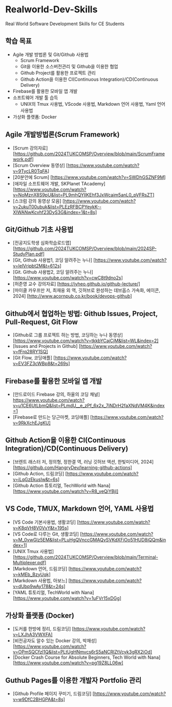 # Realworld-Dev-Skills
Real World Software Development Skills for CE Students

## 학습 목표
  * Agile 개발 방법론 및 Git/Github 사용법
    * Scrum Framework
    * Git을 이용한 소스버전관리 및 Github을 이용한 협업
    * Github Project를 활용한 프로젝트 관리
    * Github Action을 이용한 CI(Continuous Integration)/CD(Continuous Delivery)
  * Firebase를 활용한 모바일 앱 개발
  * 소프트웨어 개발 툴 습득
    * UNIX의 Tmux 사용법, VScode 사용법, Markdown 언어 사용법, Yaml 언어 사용법
  * 가상화 플랫폼: Docker

## Agile 개발방법론(Scrum Framework)

 * [Scrum 강의자료] [https://github.com/2024TUKCOMSP/Overview/blob/main/ScrumFramework.pdf]
 * [Scrum Overview 동영상] [https://www.youtube.com/watch?v=9TycLR0TqFA]
 * [20분안에 Scrum] [https://www.youtube.com/watch?v=SWDhGSZNF9M]
 * [애자일 소프트웨어 개발, SKPlanet TAcademy] [https://www.youtube.com/watch?v=NoMznX8S9pU&list=PL9mhQYIlKEhf3JxWcaim5anL0_pVFRsZT]
 * [스크럼 강의 동영상 모음] [https://www.youtube.com/watch?v=2ukuT00ubuk&list=PLEzRFBCPYeykK--XlWANwKcvhf23DyS3G&index=1&t=8s]
   
## Git/Github 기초 사용법

 * [전공지도학생 심화학습로드맵] [https://github.com/2024TUKCOMSP/Overview/blob/main/2024SP-StudyPlan.pdf]
 * [Git, Github 사용법1, 코딩 알려주는 누나] [https://www.youtube.com/watch?v=lelVripbt2M&t=612s]
 * [Git. Github 사용법2, 코딩 알려주는 누나] [https://www.youtube.com/watch?v=cwC8t9dno2s]
 * [허준영 교수 강의자료] [https://jyheo.github.io/github-lecture/]
 * [마이클 카우프만 저, 최재웅 외 역, 깃허브로 완성하는 데브옵스 가속화, 에이콘, 2024] [http://www.acornpub.co.kr/book/devops-github]
 
## Github에서 협업하는 방법: Github Issues, Project, Pull-Request, Git Flow 

 * [Github로 그룹 프로젝트 하는 방법, 코딩하는 누나 동영상] [https://www.youtube.com/watch?v=tkkbYCajCjM&list=WL&index=2]
 * [Issues and Projects in Github] [https://www.youtube.com/watch?v=fFrq28RY1SQ]
 * [Git Flow, 코딩애플] [https://www.youtube.com/watch?v=EV3FZ3cWBp8&t=269s]

## Firebase를 활용한 모바일 앱 개발
 * [안드로이드 Firebase 강의, 하울의 코딩 채널] https://www.youtube.com/watch?v=u1CE6UtLbmQ&list=PLmdU__e_zPf_6x2x_7iNDrH2faXNdVM4K&index=1
 * [Firebase로 만드는 당근마켓, 코딩애플] [https://www.youtube.com/watch?v=9RkXchEJgKU]
   
## Github Action을 이용한 CI(Continuous Integration)/CD(Continuous Delivery)

 * [브렌트 래스터 저, 정의형, 정한결 역, 러닝 깃허브 액션, 한빛미디어, 2024] [https://github.com/HangryDev/learning-github-actions]
 * [Github Action, 드림코딩] [https://www.youtube.com/watch?v=iLqGzEkusIw&t=6s]
 * [Github Action 튜토리얼, TechWorld with Nana] [https://www.youtube.com/watch?v=R8_veQiYBjI]
 
## VS Code, TMUX, Markdown 언어, YAML 사용법
 * [VS Code 기본사용법, 생활코딩] [https://www.youtube.com/watch?v=K8qVH8V0VvY&t=195s]
 * [VS Code로 다루는 Git, 생활코딩] [https://www.youtube.com/watch?v=M_0vwGlz5EM&list=PLuHgQVnccGMAQvSVKdXFiOo51HUD8iQQm&index=1]
 * [UNIX Tmux 사용법] [https://github.com/2024TUKCOMSP/Overview/blob/main/Terminal-Multiplexer.pdf]
 * [Markdown 언어, 드림코딩] [https://www.youtube.com/watch?v=kMEb_BzyUqk]
 * [Markdown 사용법, 아보느] [https://www.youtube.com/watch?v=dUbp9wAy178&t=24s]
 * [YAML 튜토리얼, TechWorld with Nana] [https://www.youtube.com/watch?v=1uFVr15xDGg]

## 가상화 플랫폼 (Docker)
  * [도커를 한방에 정리, 드림코딩] [https://www.youtube.com/watch?v=LXJhA3VWXFA]
  * [비전공자도 알수 있는 Docker 강의, 박재성] [https://www.youtube.com/watch?v=OPmSQCfzl1Q&list=PLtUgHNmvcs6rS5aNCRIZtVcyk3gRX2iOd]
  * [Docker Crash Course for Absolute Beginners, Tech World with Nana] [https://www.youtube.com/watch?v=pg19Z8LL06w]
   
## Guthub Pages를 이용한 개발자 Portfolio 관리
 * [Github Profile 페이지 꾸미기, 드림코딩] [https://www.youtube.com/watch?v=w9DfC2BHGPA&t=8s]

 
